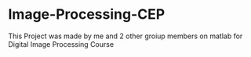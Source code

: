 # Image-Processing-CEP
This Project was made by me and 2 other groiup members on matlab for Digital Image Processing Course

